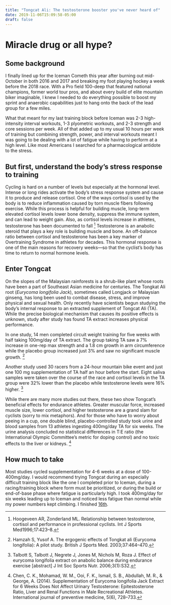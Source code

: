 ```yaml
---
title: "Tongcat Ali: The testosterone booster you've never heard of"
date: 2019-11-06T15:09:58-05:00
draft: false
---
```


# Miracle drug or all hype?

## Some background

I finally lined up for the Iceman Cometh this year after burning out mid-October in both 2016 and 2017 and breaking my foot playing hockey a week before the 2018 race. With a Pro field 100-deep that featured national champions, former world tour pros, and about every build of elite mountain biker imaginable, I knew I needed to do everything possible to boost my sprint and anaerobic capabilities just to hang onto the back of the lead group for a few miles. 

What that meant for my last training block before Iceman was 2-3 high-intensity interval workouts, 1-3 plyometric workouts, and 2-3 strength and core sessions per week. All of that added up to my usual 10 hours per week of training but combining strength, power, and interval workouts meant I was going to be dealing with a lot of fatigue while having to perform at a high level. Like most Americans I searched for a pharmacological antidote to the stress.

## But first, understand the body’s stress response to training

Cycling is hard on a number of levels but especially at the hormonal level. Intense or long rides activate the body’s stress response system and cause it to produce and release cortisol. One of the ways cortisol is used by the body is to reduce inflammation caused by torn muscle fibers following exercise. While this process is helpful for building muscle, long-term elevated cortisol levels lower bone density, suppress the immune system, and can lead to weight gain. Also, as cortisol levels increase in athletes, testosterone has been documented to fall [^1] Testosterone is an anabolic steroid that plays a key role is building muscle and bone. An off-balance ratio between cortisol and testosterone has been a key marker of Overtraining Syndrome in athletes for decades. This hormonal response is one of the main reasons for recovery weeks—so that the cyclist’s body has time to return to normal hormone levels.

## Enter Tongcat

On the slopes of the Malaysian rainforests is a shrub-like plant whose roots have been a part of Southeast Asian medicine for centuries. The Tongkat Ali root (*Eurycoma longifolia Jack*), sometimes called Longjack or Malaysian ginseng, has long been used to combat disease, stress, and improve physical and sexual health. Only recently have scientists begun studying the body’s internal response to an extracted supplement of Tongcat Ali (TA). While the precise biological mechanism that causes its positive effects is unknown, study after study has found TA extract increases physical performance.

In one study, 14 men completed circuit weight training for five weeks with half taking 100mg/day of TA extract. The group taking TA saw a 7% increase in one-rep max strength and a 1.8 cm growth in arm circumference while the placebo group increased just 3% and saw no significant muscle growth. [^2]

Another study used 30 racers from a 24-hour mountain bike event and just one 100 mg supplementation of TA half an hour before the start. Eight saliva samples were taken over the course of the race and cortisol levels in the TA group were 32% lower than the placebo while testosterone levels were 16% higher. [^3]

While there are many more studies out there, these two show Tongcat’s beneficial effects for endurance athletes. Greater muscular force, increased muscle size, lower cortisol, and higher testosterone are a grand slam for cyclists (sorry to mix metaphors). And for those who have to worry about peeing in a cup, one double blind, placebo-controlled study took urine and blood samples from 13 athletes ingesting 400mg/day TA for six weeks. The urine analysis concluded no statistical differences in T:E ratio (the International Olympic Committee’s metric for doping control) and no toxic effects to the liver or kidneys. [^4]

## How much to take

Most studies cycled supplementation for 4-6 weeks at a dose of 100-400mg/day. I would recommend trying Tongcat during an especially difficult training block like the one I completed prior to Iceman, during a racing/training block where form must be prioritized, or during the build or end-of-base phase where fatigue is particularly high. I took 400mg/day for six weeks leading up to Iceman and noticed less fatigue than normal while my power numbers kept climbing. I finished [16th](https://www.iceman.com/events/1993373-2019-bell-s-iceman-cometh-challenge/event_scoring_results).

[^1]: Hoogeveen AR, Zonderland ML. Relationship between testosterone, cortisol and performance in professional cyclists. Int J Sports Med1996;17:423–8.

[^2]: Hamzah S, Yusof A. The ergogenic effects of Tongkat ali (Eurycoma longifolia): A pilot study. British J Sports Med. 2003;37:464–470.

[^3]: Talbott S, Talbott J, Negrete J, Jones M, Nichols M, Roza J. Effect of eurycoma longifolia extract on anabolic balance during endurance exercise [abstract] J Int Soc Sports Nutr. 2006;3(1):S32.

[^4]: Chen, C. K., Mohamad, W. M., Ooi, F. K., Ismail, S. B., Abdullah, M. R., & George, A. (2014). Supplementation of Eurycoma longifolia Jack Extract for 6 Weeks Does Not Affect Urinary Testosterone: Epitestosterone Ratio, Liver and Renal Functions in Male Recreational Athletes. International journal of preventive medicine, 5(6), 728–733.
